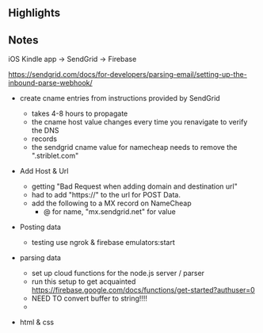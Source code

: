 ## Highlights
## Notes
iOS Kindle app -> SendGrid -> Firebase

https://sendgrid.com/docs/for-developers/parsing-email/setting-up-the-inbound-parse-webhook/
- create cname entries from instructions provided by SendGrid
	- takes 4-8 hours to propagate
	- the cname host value changes every time you renavigate to verify the DNS
	-  records
	- the sendgrid cname value for namecheap needs to remove the ".striblet.com"
- Add Host & Url
	- getting "Bad Request when adding domain and destination url"
	- had to add "https://" to the url for POST Data.
	- add the following to a MX record on NameCheap
		- @ for name, "mx.sendgrid.net" for value
- Posting data
	- testing use ngrok & firebase emulators:start
	
- parsing data
	- set up cloud functions for the node.js server / parser
	- run this setup to get acquainted https://firebase.google.com/docs/functions/get-started?authuser=0
	- NEED TO convert buffer to string!!!! 
	-  

- html & css

